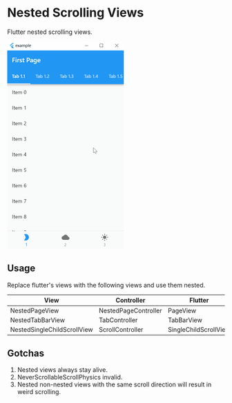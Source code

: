 # Nested Scrolling Views

Flutter nested scrolling views.

<img height="480" src="media/example.gif"/>

## Usage

Replace flutter's views with the following views and use them nested.

| View                        | Controller           | Flutter               |
| --------------------------- | -------------------- | --------------------- |
| NestedPageView              | NestedPageController | PageView              |
| NestedTabBarView            | TabController        | TabBarView            |
| NestedSingleChildScrollView | ScrollController     | SingleChildScrollView |

## Gotchas

1. Nested views always stay alive.
2. NeverScrollableScrollPhysics invalid.
3. Nested non-nested views with the same scroll direction will result in weird scrolling.